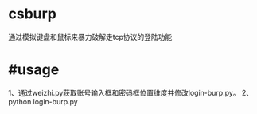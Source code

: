 # csburp
通过模拟键盘和鼠标来暴力破解走tcp协议的登陆功能

#usage
======
   1、通过weizhi.py获取账号输入框和密码框位置维度并修改login-burp.py。
   2、python login-burp.py
